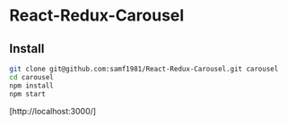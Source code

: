 # React-Redux-Carousel

## Install

```bash
git clone git@github.com:samf1981/React-Redux-Carousel.git carousel
cd carousel
npm install
npm start
```
[http://localhost:3000/]
